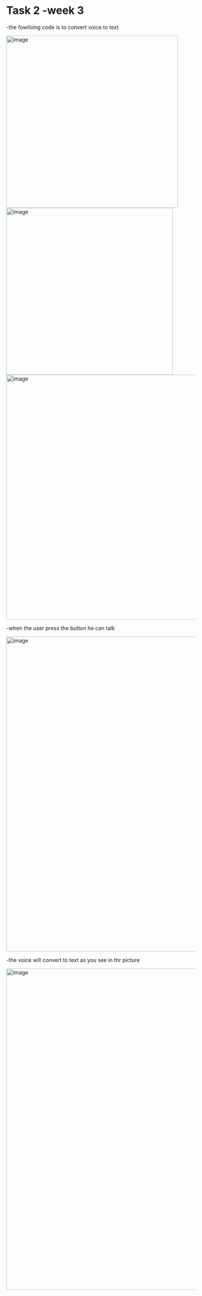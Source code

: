 # Task 2 -week 3
-the fowlloing code is to convert voice to text

<img width="457" alt="image" src="https://github.com/user-attachments/assets/18210d70-ea10-45d8-940d-208f93d9a23e">
<img width="443" alt="image" src="https://github.com/user-attachments/assets/d5ce4c76-e02d-46ab-bd73-f892de760c3f">
<img width="650" alt="image" src="https://github.com/user-attachments/assets/aae2ee5d-a3ca-4913-a043-c503817d9a90">


-when the user press the button he can talk

<img width="836" alt="image" src="https://github.com/user-attachments/assets/d5acfc89-9bb2-4fe5-9ab2-4ea0564af100">

-the voice will convert to text as you see in thr picture

<img width="853" alt="image" src="https://github.com/user-attachments/assets/ee0159ff-7b4a-46dc-8f4e-682f5298bd92">



